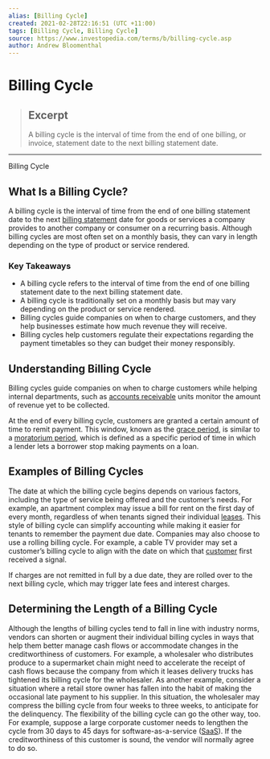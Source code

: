 ```yaml
---
alias: [Billing Cycle]
created: 2021-02-28T22:16:51 (UTC +11:00)
tags: [Billing Cycle, Billing Cycle]
source: https://www.investopedia.com/terms/b/billing-cycle.asp
author: Andrew Bloomenthal
---
```


# Billing Cycle

> ## Excerpt
> A billing cycle is the interval of time from the end of one billing, or invoice, statement date to the next billing statement date.

---

Billing Cycle
## What Is a Billing Cycle?

A billing cycle is the interval of time from the end of one billing statement date to the next [billing statement](https://www.investopedia.com/terms/b/billing-statement.asp) date for goods or services a company provides to another company or consumer on a recurring basis. Although billing cycles are most often set on a monthly basis, they can vary in length depending on the type of product or service rendered.

### Key Takeaways

-   A billing cycle refers to the interval of time from the end of one billing statement date to the next billing statement date.
-   A billing cycle is traditionally set on a monthly basis but may vary depending on the product or service rendered.
-   Billing cycles guide companies on when to charge customers, and they help businesses estimate how much revenue they will receive.
-   Billing cycles help customers regulate their expectations regarding the payment timetables so they can budget their money responsibly.

## Understanding Billing Cycle

Billing cycles guide companies on when to charge customers while helping internal departments, such as [accounts receivable](https://www.investopedia.com/terms/a/accountsreceivable.asp) units monitor the amount of revenue yet to be collected.

At the end of every billing cycle, customers are granted a certain amount of time to remit payment. This window, known as the [grace period](https://www.investopedia.com/terms/g/grace_period.asp), is similar to a [moratorium period](https://www.investopedia.com/ask/answers/111314/whats-difference-between-grace-period-and-moratorium-period.asp), which is defined as a specific period of time in which a lender lets a borrower stop making payments on a loan.

## Examples of Billing Cycles

The date at which the billing cycle begins depends on various factors, including the type of service being offered and the customer’s needs. For example, an apartment complex may issue a bill for rent on the first day of every month, regardless of when tenants signed their individual [leases](https://www.investopedia.com/terms/l/lease.asp). This style of billing cycle can simplify accounting while making it easier for tenants to remember the payment due date. Companies may also choose to use a rolling billing cycle. For example, a cable TV provider may set a customer’s billing cycle to align with the date on which that [customer](https://www.investopedia.com/terms/c/customer.asp) first received a signal.

If charges are not remitted in full by a due date, they are rolled over to the next billing cycle, which may trigger late fees and interest charges.

## Determining the Length of a Billing Cycle

Although the lengths of billing cycles tend to fall in line with industry norms, vendors can shorten or augment their individual billing cycles in ways that help them better manage cash flows or accommodate changes in the creditworthiness of customers. For example, a wholesaler who distributes produce to a supermarket chain might need to accelerate the receipt of cash flows because the company from which it leases delivery trucks has tightened its billing cycle for the wholesaler. As another example, consider a situation where a retail store owner has fallen into the habit of making the occasional late payment to his supplier. In this situation, the wholesaler may compress the billing cycle from four weeks to three weeks, to anticipate for the delinquency. The flexibility of the billing cycle can go the other way, too. For example, suppose a large corporate customer needs to lengthen the cycle from 30 days to 45 days for software-as-a-service ([SaaS](https://www.investopedia.com/terms/s/software-as-a-service-saas.asp)). If the creditworthiness of this customer is sound, the vendor will normally agree to do so.
